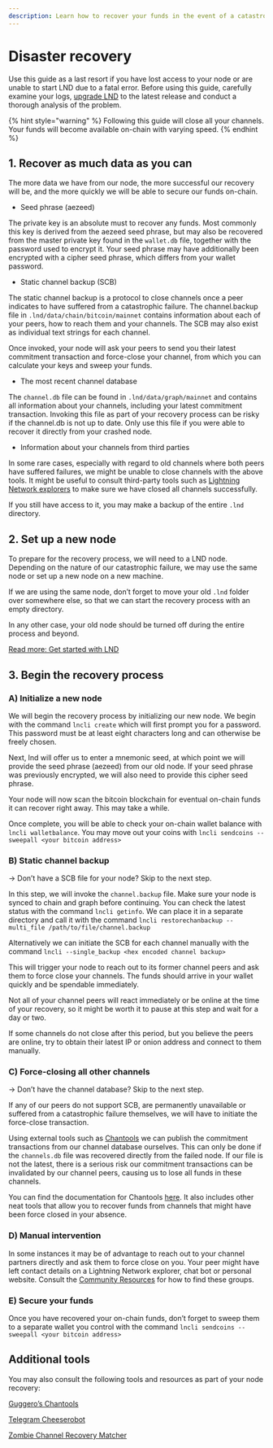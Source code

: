 ```yaml
---
description: Learn how to recover your funds in the event of a catastrophic failure.
---
```


# Disaster recovery

Use this guide as a last resort if you have lost access to your node or are unable to start LND due to a fatal error. Before using this guide, carefully examine your logs, [upgrade LND](run-lnd.md#part-4-upgrade-lnd) to the latest release and conduct a thorough analysis of the problem.

{% hint style="warning" %}
Following this guide will close all your channels. Your funds will become available on-chain with varying speed.
{% endhint %}

## **1. Recover as much data as you can**

The more data we have from our node, the more successful our recovery will be, and the more quickly we will be able to secure our funds on-chain.

* Seed phrase (aezeed)

The private key is an absolute must to recover any funds. Most commonly this key is derived from the aezeed seed phrase, but may also be recovered from the master private key found in the `wallet.db` file, together with the password used to encrypt it. Your seed phrase may have additionally been encrypted with a cipher seed phrase, which differs from your wallet password.

* Static channel backup (SCB)

The static channel backup is a protocol to close channels once a peer indicates to have suffered from a catastrophic failure. The channel.backup file in `.lnd/data/chain/bitcoin/mainnet` contains information about each of your peers, how to reach them and your channels. The SCB may also exist as individual text strings for each channel.

Once invoked, your node will ask your peers to send you their latest commitment transaction and force-close your channel, from which you can calculate your keys and sweep your funds.

* The most recent channel database

The `channel.db` file can be found in `.lnd/data/graph/mainnet` and contains all information about your channels, including your latest commitment transaction. Invoking this file as part of your recovery process can be risky if the channel.db is not up to date. Only use this file if you were able to recover it directly from your crashed node.

* Information about your channels from third parties

In some rare cases, especially with regard to old channels where both peers have suffered failures, we might be unable to close channels with the above tools. It might be useful to consult third-party tools such as [Lightning Network explorers](../../community-resources/resource-list.md#docs-internal-guid-c8a6648f-7fff-39eb-c8cc-47fadeadad71) to make sure we have closed all channels successfully.

If you still have access to it, you may make a backup of the entire `.lnd` directory.

## **2. Set up a new node**

To prepare for the recovery process, we will need to a LND node. Depending on the nature of our catastrophic failure, we may use the same node or set up a new node on a new machine.

If we are using the same node, don’t forget to move your old `.lnd` folder over somewhere else, so that we can start the recovery process with an empty directory.

In any other case, your old node should be turned off during the entire process and beyond.

[Read more: Get started with LND](run-lnd.md)

## **3. Begin the recovery process**

### **A) Initialize a new node**

We will begin the recovery process by initializing our new node. We begin with the command `lncli create` which will first prompt you for a password. This password must be at least eight characters long and can otherwise be freely chosen.

Next, lnd will offer us to enter a mnemonic seed, at which point we will provide the seed phrase (aezeed) from our old node. If your seed phrase was previously encrypted, we will also need to provide this cipher seed phrase.

Your node will now scan the bitcoin blockchain for eventual on-chain funds it can recover right away. This may take a while.

Once complete, you will be able to check your on-chain wallet balance with `lncli walletbalance`. You may move out your coins with `lncli sendcoins --sweepall <your bitcoin address>`

### **B) Static channel backup**

-> Don’t have a SCB file for your node? Skip to the next step.

In this step, we will invoke the `channel.backup` file. Make sure your node is synced to chain and graph before continuing. You can check the latest status with the command `lncli getinfo`. We can place it in a separate directory and call it with the command `lncli restorechanbackup --multi_file /path/to/file/channel.backup`

Alternatively we can initiate the SCB for each channel manually with the command `lncli --single_backup <hex encoded channel backup>`

This will trigger your node to reach out to its former channel peers and ask them to force close your channels. The funds should arrive in your wallet quickly and be spendable immediately.

Not all of your channel peers will react immediately or be online at the time of your recovery, so it might be worth it to pause at this step and wait for a day or two.

If some channels do not close after this period, but you believe the peers are online, try to obtain their latest IP or onion address and connect to them manually.

### **C) Force-closing all other channels**

-> Don’t have the channel database? Skip to the next step.

If any of our peers do not support SCB, are permanently unavailable or suffered from a catastrophic failure themselves, we will have to initiate the force-close transaction.

Using external tools such as [Chantools](https://github.com/guggero/chantools) we can publish the commitment transactions from our channel database ourselves. This can only be done if the `channels.db` file was recovered directly from the failed node. If our file is not the latest, there is a serious risk our commitment transactions can be invalidated by our channel peers, causing us to lose all funds in these channels.

You can find the documentation for Chantools [here](https://github.com/guggero/chantools). It also includes other neat tools that allow you to recover funds from channels that might have been force closed in your absence.

### **D) Manual intervention**

In some instances it may be of advantage to reach out to your channel partners directly and ask them to force close on you. Your peer might have left contact details on a Lightning Network explorer, chat bot or personal website. Consult the [Community Resources](../../community-resources/resource-list.md) for how to find these groups.

### **E) Secure your funds**

Once you have recovered your on-chain funds, don’t forget to sweep them to a separate wallet you control with the command `lncli sendcoins --sweepall <your bitcoin address>`

## **Additional tools**

You may also consult the following tools and resources as part of your node recovery:

[Guggero’s Chantools](https://github.com/guggero/chantools)

[Telegram Cheeserobot](https://t.me/cheeserobot)

[Zombie Channel Recovery Matcher](https://node-recovery.com/)

